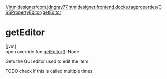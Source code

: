 //[htmldesigner](../../../index.md)/[com.jdngray77.htmldesigner.frontend.docks.tagproperties](../index.md)/[CSSPropertyEditor](index.md)/[getEditor](get-editor.md)

# getEditor

[jvm]\
open override fun [getEditor](get-editor.md)(): Node

Gets the GUI editor used to edit the item.

TODO check if this is called multiple times
